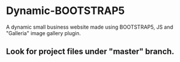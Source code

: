 # Dynamic-BOOTSTRAP5
A dynamic small business website made using BOOTSTRAP5, JS and "Galleria" image gallery plugin.

## Look for project files under "master" branch.
